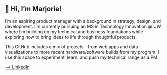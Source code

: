 ## 👋 Hi, I’m Marjorie!

I’m an aspiring product manager with a background in strategy, design, and development. I’m currently pursuing an MS in Technology Innovation @ UW, where I’m building on my technical and business foundations while exploring how to bring ideas to life through thoughtful products.

This GitHub includes a mix of projects—from web apps and data visualizations to more recent hardware/software builds from my program. I use this space to experiment, learn, and push my technical range as a PM.

[--> LinkedIn](https://www.linkedin.com/in/marjorie-yang/)

<!---
marjyang/marjyang is a ✨ special ✨ repository because its `README.md` (this file) appears on your GitHub profile.
You can click the Preview link to take a look at your changes.
--->
